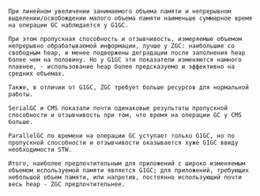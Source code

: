 
    
    При линейном увеличении занимаемого объема памяти и непрерывном выделении/освобождении малого объема памяти наименьше суммарное время на операции GC наблюдается у G1GC.

	При этом пропускная способность и отзывчивость, измеряемые объемом непрерывно обрабатываемой информации, лучше у ZGC: наибольшие со свободным heap, и менее подвержены деградации после заполнения heap более чем на половину. Но у G1GC эти показатели изменяются намного плавнее, - использование heap более предсказуемо и эффективно на средних объемах. 

	Также, в отличии от G1GC, ZGC требует больше ресурсов для нормальной работы. 

	SerialGC и CMS показали почти одинаковые результаты пропускной способности и отзывчивость при том, что время на операции GC у CMS больше. 

	ParallelGC по времени на операции GC уступает только G1GC, но по пропускной способности и отзывчивости оказывается хуже G1GC ввиду необходимости STW. 

	Итого, наиболее предпочтительным для приложений с широко изменяемым объемом используемой памяти является G1GC; для приложений, требующих небольшой объем памяти, или напротив, постоянно использующий почти весь heap - ZGC предпочтительнее.
